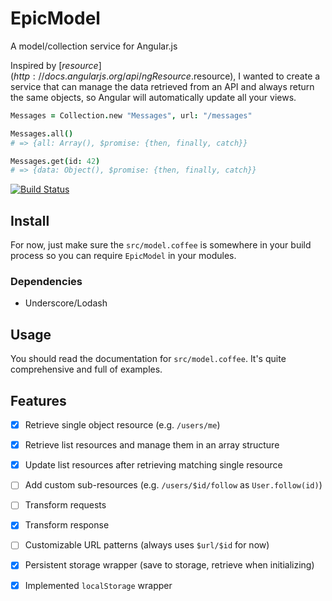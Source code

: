 # EpicModel

A model/collection service for Angular.js

Inspired by [$resource](http://docs.angularjs.org/api/ngResource.$resource), I wanted to create a service that can manage the data retrieved from an API and always return the same objects, so Angular will automatically update all your views.

```coffeescript
Messages = Collection.new "Messages", url: "/messages"

Messages.all()
# => {all: Array(), $promise: {then, finally, catch}}

Messages.get(id: 42)
# => {data: Object(), $promise: {then, finally, catch}}
```

[![Build Status](https://travis-ci.org/killercup/angular-epicmodel.png?branch=master)](https://travis-ci.org/killercup/angular-epicmodel)

## Install

For now, just make sure the `src/model.coffee` is somewhere in your build process so you can require `EpicModel` in your modules.

### Dependencies

- Underscore/Lodash

## Usage

You should read the documentation for `src/model.coffee`. It's quite comprehensive and full of examples.

## Features

- [x] Retrieve single object resource (e.g. `/users/me`)
- [x] Retrieve list resources and manage them in an array structure
- [x] Update list resources after retrieving matching single resource
- [ ] Add custom sub-resources (e.g. `/users/$id/follow` as `User.follow(id)`)

- [ ] Transform requests
- [x] Transform response
- [ ] Customizable URL patterns (always uses `$url/$id` for now)

- [x] Persistent storage wrapper (save to storage, retrieve when initializing)
- [x] Implemented `localStorage` wrapper

